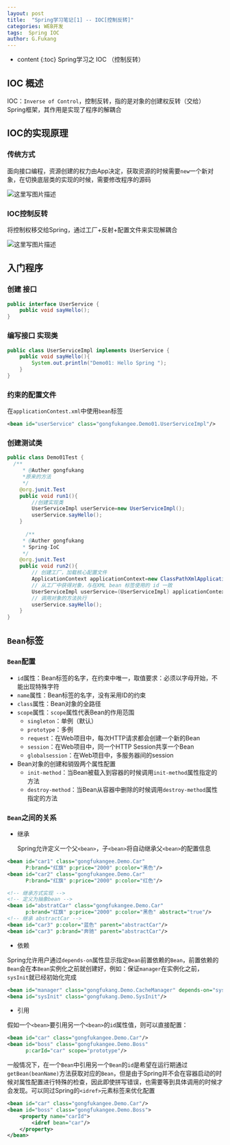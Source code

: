 ```yaml
---
layout: post
title:  "Spring学习笔记[1] -- IOC[控制反转]"
categories: WEB开发
tags:  Spring IOC
author: G.Fukang
---
```

* content
{:toc}
Spring学习之 IOC （控制反转）



## IOC 概述

IOC：`Inverse of Control`，控制反转，指的是对象的创建权反转（交给）Spring框架，其作用是实现了程序的解耦合

## IOC的实现原理

### 传统方式

面向接口编程，资源创建的权力由App决定，获取资源的时候需要`new`一个新对象，在切换底层类的实现的时候，需要修改程序的源码

![这里写图片描述](http://img.blog.csdn.net/2018030323160976?watermark/2/text/aHR0cDovL2Jsb2cuY3Nkbi5uZXQvYW5vbnltb3VzRw==/font/5a6L5L2T/fontsize/400/fill/I0JBQkFCMA==/dissolve/70)

### IOC控制反转

将控制权移交给Spring，通过工厂+反射+配置文件来实现解耦合

![这里写图片描述](http://img.blog.csdn.net/20180303231622590?watermark/2/text/aHR0cDovL2Jsb2cuY3Nkbi5uZXQvYW5vbnltb3VzRw==/font/5a6L5L2T/fontsize/400/fill/I0JBQkFCMA==/dissolve/70)

## 入门程序

### 创建 接口

```java
public interface UserService {
    public void sayHello();
}
```

### 编写接口 实现类

```java
public class UserServiceImpl implements UserService {
    public void sayHello(){
        System.out.println("Demo01: Hello Spring ");
    }
}
```

### 约束的配置文件

在`applicationContest.xml`中使用`bean`标签

```xml
<bean id="userService" class="gongfukangee.Demo01.UserServiceImpl"/>
```

### 创建测试类

```java
public class Demo01Test {
  /**
     * @Auther gongfukang
     *原来的方法
     */
    @org.junit.Test
    public void run1(){
        //创建实现类
        UserServiceImpl userService=new UserServiceImpl();
        userService.sayHello();
    }
  
      /**
     * @Auther gongfukang
     * Spring-IoC 
     */
    @org.junit.Test
    public void run2(){
        // 创建工厂，加载核心配置文件
        ApplicationContext applicationContext=new ClassPathXmlApplicationContext("applicationContext.xml");
        // 从工厂中获得对象，与在XML bean 标签使用的 id 一致
        UserServiceImpl userService=(UserServiceImpl) applicationContext.getBean("userService");
        // 调用对象的方法执行
        userService.sayHello();
    }
}
```

##  `Bean`标签

### `Bean`配置

- `id`属性：Bean标签的名字，在约束中唯一，取值要求：必须以字母开始，不能出现特殊字符
- `name`属性：Bean标签的名字，没有采用ID的约束
- `class`属性：Bean对象的全路径
- `scope`属性：`scope`属性代表Bean的作用范围
  - `singleton`：单例（默认）
  - `prototype`：多例
  - `request`：在Web项目中，每次HTTP请求都会创建一个新的Bean
  - `session`：在Web项目中，同一个HTTP Session共享一个Bean
  - `globalsession`：在Web项目中，多服务器间的session
- Bean对象的创建和销毁两个属性配置
  - `init-method`：当Bean被载入到容器的时候调用`init-method`属性指定的方法
  - `destroy-method`：当Bean从容器中删除的时候调用`destroy-method`属性指定的方法


### `Bean`之间的关系

- 继承

  Spring允许定义一个父`<bean>`，子`<bean>`将自动继承父`<bean>`的配置信息

```xml
<bean id="car1" class="gongfukangee.Demo.Car" 
      P:brand="红旗" p:price="2000" p:color="黑色"/>
<bean id="car2" class="gongfukangee.Demo.Car" 
      P:brand="红旗" p:price="2000" p:color="红色"/>

<!-- 继承方式实现 -->
<!-- 定义为抽象bean -->
<bean id="abstratCar" class="gongfukangee.Demo.Car"
      p:brand="红旗" p:price="2000" p:color="黑色" abstract="true"/>
<!-- 继承 abstractCar -->
<bean id="car3" p:color="蓝色" parent="abstractCar"/>
<bean id="car3" p:brand="奔驰" parent="abstractCar"/>
```

- 依赖

Spring允许用户通过`depends-on`属性显示指定`Bean`前置依赖的`Bean`，前置依赖的`Bean`会在本`Bean`实例化之前就创建好，例如：保证`manager`在实例化之前，`sysInit`就已经初始化完成

```xml
<bean id="manager" class="gongfukang.Demo.CacheManager" depends-on="sysInit"/>
<bena id="sysInit" class="gongfukang.Demo.SysInit"/>
```

- 引用

假如一个`<bean>`要引用另一个`<bean>`的`id`属性值，则可以直接配置：

```xml
<bean id="car" class="gongfukangee.Demo.Car"/>
<bean id="boss" class="gongfukangee.Demo.Boss"
      p:carId="car" scope="prototype"/>
```

一般情况下，在一个`Bean`中引用另一个`Bean`的`id`是希望在运行期通过`getBean(beanName)`方法获取对应的`Bean`，但是由于Spring并不会在容器启动的时候对属性配置进行特殊的检查，因此即使拼写错误，也需要等到具体调用的时候才会发现。可以同过Spring的`<idref>`元素标签来优化配置

```xml
<bean id="car" class="gongfukangee.Demo.Car"/>
<bean id="boss" class="gongfukangee.Demo.Boss">
    <property name="carId">
        <idref bean="car"/>
    </property>
</bean>
```

